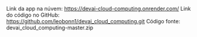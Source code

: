 Link da app na núvem: https://devai-cloud-computing.onrender.com/
Link do código no GitHub: https://github.com/leobonn1/devai_cloud_computing.git
Código fonte: devai_cloud_computing-master.zip
